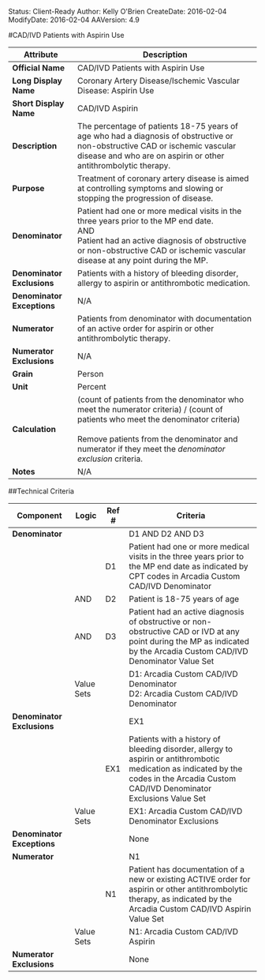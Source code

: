 Status: Client-Ready
Author: Kelly O'Brien
CreateDate: 2016-02-04
ModifyDate: 2016-02-04
AAVersion: 4.9

#CAD/IVD Patients with Aspirin Use

| Attribute | Description |
| --------- | ----------- |
| **Official Name** | CAD/IVD Patients with Aspirin Use |
| **Long Display Name** | Coronary Artery Disease/Ischemic Vascular Disease: Aspirin Use |
| **Short Display Name** | CAD/IVD Aspirin |
| **Description** | The percentage of patients 18-75 years of age who had a diagnosis of obstructive or non-obstructive CAD or ischemic vascular disease and who are on aspirin or other antithrombolytic therapy. |
| **Purpose** | Treatment of coronary artery disease is aimed at controlling symptoms and slowing or stopping the progression of disease. |
| **Denominator** | Patient had one or more medical visits in the three years prior to the MP end date.<br>AND<br>Patient had an active diagnosis of obstructive or non-obstructive CAD or ischemic vascular disease at any point during the MP. |
| **Denominator Exclusions** | Patients with a history of bleeding disorder, allergy to aspirin or antithrombotic medication. |
| **Denominator Exceptions** | N/A |
| **Numerator** | Patients from denominator with documentation of an active order for aspirin or other antithrombolytic therapy. |
| **Numerator Exclusions** | N/A |
| **Grain** | Person |
| **Unit** | Percent |
| **Calculation** | (count of patients from the denominator who meet the numerator criteria) / (count of patients who meet the denominator criteria)<br><br>Remove patients from the denominator and numerator if they meet the *denominator exclusion* criteria. |
| **Notes** | N/A |


##Technical Criteria

| Component | Logic | Ref # | Criteria |
| --------- | ----- | ----- | -------- |
| **Denominator** | | | D1 AND D2 AND D3 |
| |  | D1 | Patient had one or more medical visits in the three years prior to the MP end date as indicated by CPT codes in Arcadia Custom CAD/IVD Denominator |
| | AND | D2 | Patient is 18-75 years of age |
| | AND | D3 | Patient had an active diagnosis of obstructive or non-obstructive CAD or IVD at any point during the MP as indicated by the Arcadia Custom CAD/IVD Denominator Value Set |
| | Value Sets | | D1: Arcadia Custom CAD/IVD Denominator<br>D2: Arcadia Custom CAD/IVD Denominator |
| **Denominator Exclusions** | | | EX1 |
| |  | EX1 | Patients with a history of bleeding disorder, allergy to aspirin or antithrombotic medication as indicated by the codes in the Arcadia Custom CAD/IVD Denominator Exclusions Value Set |
| | Value Sets | | EX1: Arcadia Custom CAD/IVD Denominator Exclusions |
| **Denominator Exceptions** | | | None |
| **Numerator** | | | N1 |
| |  | N1 | Patient has documentation of a new or existing ACTIVE order for aspirin or other antithrombolytic therapy, as indicated by the Arcadia Custom CAD/IVD Aspirin Value Set |
| | Value Sets | | N1: Arcadia Custom CAD/IVD Aspirin |
| **Numerator Exclusions** | | | None |
